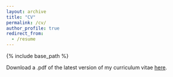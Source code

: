 ```yaml
---
layout: archive
title: "CV"
permalink: /cv/
author_profile: true
redirect_from:
  - /resume
---
```


{% include base_path %}

Download a .pdf of the latest version of my curriculum vitae [here](http://andykimj.github.io/files/CV.pdf).

